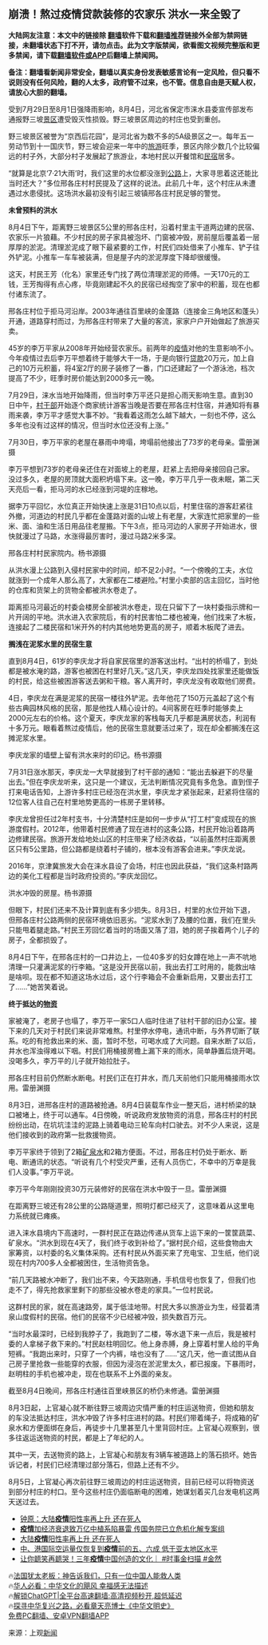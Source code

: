  <!-- 面包屑导航 --> <h2>崩溃！熬过疫情贷款装修的农家乐 洪水一来全毁了</h2> <p class="notice"><b>大陆网友注意：本文中的链接除 <a href="https://github.com/bannedbook/fanqiang" >翻墙</a>软件下载和<a href="https://github.com/killgcd/justmysocks/blob/master/README.md">翻墙推荐</a>链接外全部为禁网链接，未翻墙状态下打不开，请勿点击。此为文字版禁闻，欲看图文视频完整版和更多禁闻，请下载<a href="https://github.com/bannedbook/fanqiang">翻墙软件或APP</a>后翻墙上禁闻网。</p><p>备注：翻墙看新闻非常安全，翻墙以真实身份发表敏感言论有一定风险，但只看不说则没有任何风险，翻的人太多，政府管不过来，也不管。信息自由是天赋人权，请放心大胆的翻墙。</b></p>  <div class="entry"> <p id="conimg">受到7月29日至8月1日强降雨影响，8月4日，河北省保定市涞水县委宣传部发布通报野三坡<a href="https://www.bannedbook.org/bnews/tag/%e6%99%af%e5%8c%ba/" class="st_tag internal_tag" rel="tag" title="标签 景区 下的日志">景区</a>遭受毁灭性损毁。野三坡景区周边的村庄也受到重创。</p> <p>野三坡景区被誉为“京西后花园”，是河北省为数不多的5A级景区之一。每年五一劳动节到十一国庆节，野三坡会迎来一年中的<a href="https://www.bannedbook.org/bnews/tag/%e6%97%85%e6%b8%b8/" class="st_tag internal_tag" rel="tag" title="标签 旅游 下的日志">旅游</a>旺季，景区内除少数几个比较偏远的村子外，大部分村子发展起了旅游业，本地村民以开餐馆和<a href="https://www.bannedbook.org/bnews/tag/%E6%B0%91%E5%AE%BF/" class="st_tag internal_tag" rel="tag" title="标签 民宿 下的日志">民宿</a>居多。</p> <p>“就算是北京‘7·21大雨’时，我们这里的水位都没涨到<a href="https://www.bannedbook.org/bnews/tag/%E5%85%AC%E8%B7%AF/" class="st_tag internal_tag" rel="tag" title="标签 公路 下的日志">公路</a>上，大家寻思着这还能比当时还大？”多位邢各庄村村民提及了这样的说法。此前几十年，这个村庄从未遭遇过水患侵扰。这场洪水最初没有引起三坡镇邢各庄村民足够的警觉。</p> <p><strong>未曾预料的洪水</strong></p> <p>8月4日下午，距离野三坡景区5公里的邢各庄村，沿着村里主干道两边建的民宿、农家乐一片狼藉。不少村民的房子家具被泡坏、门窗被冲毁，房前屋后覆盖着一层厚厚的淤泥。清理淤泥成了眼下最紧要的工作，村民们四处借来了小推车、铲子往外铲泥。小推车一车车被装满，但是屋子内的淤泥厚度下降却很缓慢。</p> <p>这天，村民王芳（化名）家里还专门找了两位清理淤泥的师傅。一天170元的工钱，王芳掏得有点心疼，毕竟刚建起不久的民宿已经掏空了家中的积蓄，现在也都付诸东流了。</p> <p>邢各庄村位于拒马河沿岸。2003年通往百里峡的金蓬路（连接金三角地区和蓬头）开通，道路穿村而过，为邢各庄村带来了大量的客流，家家户户开始做起了旅游买卖。</p> <p>45岁的李万平家从2008年开始经营农家乐。前两年的<a href="https://www.bannedbook.org/bnews/tag/%E7%96%AB%E6%83%85/" class="st_tag internal_tag" rel="tag" title="标签 疫情 下的日志">疫情</a>对他的生意影响不小。今年疫情过去后李万平想着终于能够大干一场，于是向银行<a href="https://www.bannedbook.org/bnews/tag/%E8%B4%B7%E6%AC%BE/" class="st_tag internal_tag" rel="tag" title="标签 贷款 下的日志">贷款</a>20万元，加上自己的10万元积蓄，将4室2厅的房子装修了一番，门口还建起了一个游泳池，档次提高了不少，旺季时房价能达到2000多元一晚。</p> <p>7月29日，涞水当地开始降雨，但当时李万平还只是担心雨天影响生意。直到30日中午，<a href="https://www.bannedbook.org/bnews/tag/%e6%9d%91%e5%b9%b2%e9%83%a8/" class="st_tag internal_tag" rel="tag" title="标签 村干部 下的日志">村干部</a>开始逐个商家统计游客当晚是否要在邢各庄村住宿，并通知将有暴雨来袭，李万平才感觉大事不妙。“我看着这雨怎么越下越大，一刻也不停，这么多年也没有过这样的情况，但当时水位还没有上涨。”</p> <p>7月30日，李万平家的老屋在暴雨中垮塌，垮塌前他接出了73岁的老母亲。雷册渊摄</p> <p>李万平想到73岁的老母亲还住在对面坡上的老屋，赶紧上去把母亲接回自己家。没过多久，老屋的房顶就大面积坍塌下来。这一晚，李万平几乎一夜未眠，第二天天亮后一看，拒马河的水已经涨到河堤的庄稼地。</p> <p>据李万平回忆，水位真正开始快速上涨是31日10点以后，村里住宿的游客赶紧往外撤，河道边的村民几乎都在金蓬路对面的山坡上有老屋，大家连忙把家里的一些米、面、油和生活日用品往老屋搬。下午3点，拒马河边的人家房子开始进水，很快就漫过了马路，水涨得最厉害时，漫过马路2米多深。</p> <p>邢各庄村村民家院内。杨书源摄</p> <p>从洪水漫上公路到入侵村民家中的时间，却不足2小时。“一个傍晚的工夫，水位就涨到一个成年人那么高了，大家都在二楼避险。”村里小卖部的店主回忆，当时他的仓库和货架上的货物全都被洪水卷走了。</p> <p>距离拒马河最近的村委会楼房全部被洪水卷走，现在只留下了一块村委指示牌和一片开阔的平地。洪水进入农家院后，有的村民害怕二楼也被淹，他们找来了木板，连接起了二楼民宿和1米开外的村内其他地势更高的房子，顺着木板爬了进去。</p> <p><strong>搁浅在泥浆水里的民宿生意</strong></p> <p>直到8月4日，61岁的李庆龙才将自家民宿里的游客送出村。“出村的桥塌了，到处都是被水淹的路，游客也被困在村里好几天。”这几天，李庆龙四处找家里还能做饭的村民，给这些被困游客送去粥和干粮。客人离开时，李庆龙没有收取他们房费。</p> <p>4日，李庆龙在满是泥浆的民宿一楼往外铲泥。去年他花了150万元盖起了这个有些古典园林风格的民宿，那是他找人精心设计的。4间客房在旺季时能够卖上2000元左右的价格。这个夏天，李庆龙家的客栈每天几乎都是满房状态，利润有十多万元。眼看着熬过疫情后，他的民宿生意就要活过来了，现在却全都搁浅在这摊泥浆水里。</p> <p>李庆龙家的墙壁上留有洪水来时的印记。杨书源摄</p> <p>7月31日涨水那天，李庆龙一大早就接到了村干部的通知：“能出去躲避下的尽量出去。”但在李庆龙听来，这只是一个建议，无法判断情况究竟有多危急。直到侄子打来电话告知，上游许多村庄已经泡在洪水里，李庆龙才紧张起来，赶紧将住宿的12位客人往自己在村里地势更高的一栋房子里转移。</p>  <p>李庆龙曾担任过2年村支书，十分清楚村庄是如何一步步从“打工村”变成现在的旅游度假村。2012年，他带着村民修通了现在进村的这条公路，村民开始沿着路两边修建民宿。旅游开发给地处山区的村庄带来了经济收益，“以前虽然村庄距离景区只有5公里路，但公路都是绕着村子铺的，根本没有游客会进来。”李庆龙说。</p> <p>2016年，京津冀旅发大会在涞水县设了会场，村庄也因此获益，“我们这条村路两边的美化工程都是当时政府投资的。”李庆龙回忆。</p> <p>洪水冲毁的房屋。杨书源摄</p> <p>但眼下，村民们还来不及计算到底有多少损失。8月3日，村里的水位开始下退，但邢各庄村公路两侧的民宿环境依旧恶劣。“泥浆水到了及腰的位置，我们在里头只能甩着腿走路。”村民王芳回忆着当时的场面又落了泪，她的房子挨着两个儿子的房子，全都损毁了。</p> <p>8月4日下午，在邢各庄村的一口井边上，一位40多岁的妇女蹲在地上一声不吭地清理一只灌满泥浆的行李箱。“这是没开民宿以前，我出去打工时用的，能救出啥是啥呗。现在都不知道这场水过后，这个行李箱会不会重新启用，又要出去打工了……”她苦笑着说。</p> <p><strong>终于抵达的<a href="https://www.bannedbook.org/bnews/tag/%E7%89%A9%E8%B5%84/" class="st_tag internal_tag" rel="tag" title="标签 物资 下的日志">物资</a></strong></p> <p>家被淹了，老房子也塌了，李万平一家5口人临时住进了驻村干部的旧办公室。接下来的几天对于村民们来说非常难熬。村里停水停电，通讯中断，与外界切断了联系。吃的有抢救出来的米、面，暂时不愁，可喝水成了大问题。自来水断了以后，井水也浑浊得难以下咽。村民们用桶接房檐上漏下来的雨水，简单静置后烧开喝。没喝多久，李万平的儿子就开始拉肚子。</p> <p>邢各庄村目前仍然断水断电。村民们正在打井水，而几天前他们只能用桶接雨水饮用。雷册渊摄</p> <p>8月3日，进邢各庄村的道路被抢通。8月4日装载车作业一整天后，进村桥梁的缺口被堵上，终于可以通车。4日傍晚，听说政府发放物资的消息，邢各庄村的村民纷纷出动，在坑坑洼洼的泥路上骑着电动三轮车向村口驶去。对不少人来说，这是他们接收到的政府第一批救援物资。</p> <p>李万平家终于领到了2箱<a href="https://www.bannedbook.org/bnews/tag/%E7%9F%BF%E6%B3%89%E6%B0%B4/" class="st_tag internal_tag" rel="tag" title="标签 矿泉水 下的日志">矿泉水</a>和2箱方便面。不过，邢各庄村仍处于断水、断电、断通讯的状态。“听说有几个村受灾严重，还有人员伤亡，不幸中的万幸是我们人没事。”李万平说。</p>  <p>李万平今年刚刚投资30万元装修好的民宿在洪水中毁于一旦。雷册渊摄</p> <p>在距离野三坡还有28公里的公路隧道里，照明灯都已经灭了，这意味着从这里电力系统就已瘫痪。</p> <p>进入涞水县境内下高速时，一群村民正在路边传递从货车上运下来的一筐筐蔬菜、矿泉水。“洪水到现在4天了，我们终于收到补给了。”据村民介绍，这些食物由大家筹资，以村委的名义集体采购。还有村民从外面买来了充电宝、卫生纸，他们说现在村内700多人全都被困住，生活物资告急。</p> <p>“前几天路被水冲断了，我们出不来，今天路刚通，手机信号也恢复了，但我们也走不了，得先抢救家里剩下的那些没被水卷走的家具。”一位村民说。</p> <p>这群村民的家，就在高速路旁，属于低洼地带。村民大多以旅游业为生，经营着清泉山度假村的民宿。他们的民宿不少已经被冲毁，损失数百万元。</p> <p>“当时水最深时，已经到我脖子了，我跑到了二楼，等水退下来一点后，我是被村委的人拿梯子救下来的。”村民赵柱明回忆。他上身赤膊，身上穿着村里人给的平角短裤。“我跑出来时，只穿了一个内裤，啥也没有了……”这几天，他一直试图从自己房子里抢救一些能穿的衣服，但因为浸泡在淤泥里太久，都已报废。下暴雨时，赵明柱的手机也被冲走，现在也联系不上外面的亲友。</p> <p>截至8月4日晚间，邢各庄村通往百里峡景区的桥仍未修通。雷册渊摄</p> <p>8月3日起，上官凝心就不断往野三坡周边灾情严重的村庄运送物资，但她和朋友的车没法抵达村庄，洪水冲毁了许多村庄进村的路。村民们带着绳子，将成箱的矿泉水和方便面绑在身后，再徒步十几里甚至几十里背回村庄。上官凝心观察到，很多往返运送物资的村民，都是上了年纪的人。</p> <p>其中一天，去送物资的路上，上官凝心和朋友有3辆车被道路上的落石损坏。她告诉记者，村民们已经清理过部分落石，但路上还有不少。</p> <p>8月5日，上官凝心再次前往野三坡周边的村庄运送物资，目前已经可以将物资送到部分村庄的村口。至今这些村庄仍面临断电的困难，她谋划着买几台发电机这两天送过去。</p>  <!--<div id="taboola-mid-1"></div>--><ul class='op-related-articles' title='相关阅读'> <li><a href='https://www.bannedbook.org/bnews/comments/20230805/1916112.html' target='_blank'>钟原：大陆<b>疫情</b>阳性率再上升 还在死人</a></li> <li><a href='https://www.bannedbook.org/bnews/headline/20230805/1916034.html' target='_blank'><b>疫情</b>加经济衰退致万亿中植系陷暴雷 传国务院已立危机化解专案组</a></li> <li><a href='https://www.bannedbook.org/bnews/ssgc/20230804/1915964.html' target='_blank'>大陆<b>疫情</b>阳性率再上升 还在死人</a></li> <li><a href='https://www.bannedbook.org/bnews/headline/20230804/1915641.html' target='_blank'>中、港国际空运量仅恢复到<b>疫情</b>前的五、六成 低于亚太地区水平</a></li> <li><a href='https://www.bannedbook.org/bnews/sohnews/20230801/1914804.html' target='_blank'>让你聼笑再聼哭！三年<b>疫情</b>中国创造的文化｜ #时事金扫描 #金然</a></li> </ul> <p class="texttj"> 🔥<a href="https://www.bannedbook.org/bnews/ssgc/20230219/1850782.html" target="_blank">法国犹太老板：神告诉我们，只有一位中国人能救人类</a><br/> 🔥<a href="https://www.bannedbook.org/bnews/comments/20220220/1694796.html" target="_blank">华人必看：中华文化的飓风 幸福感无法描述</a><br/> 🔥<a href="https://github.com/bannedbook/fanqiang/wiki/V2ray%E6%9C%BA%E5%9C%BA" target="_blank">解锁ChatGPT|全平台高速翻墙:高清视频秒开,超低延迟</a><br/> 🔥<a href="https://www.bannedbook.org/bnews/comments/20220808/1768773.html" target="_blank">探寻中华复兴之路，必看章天亮博士《中华文明史》</a><br/> <a href="https://github.com/bannedbook/fanqiang/wiki/%E7%A6%81%E9%97%BB%E7%BD%91%E5%AE%89%E5%8D%93%E7%BF%BB%E5%A2%99%E6%96%B0%E9%97%BBAPP" target="_blank">免费PC翻墙、安卓VPN翻墙APP</a><br/> </p><p class="src-info">来源：上观<span class='wp_keywordlink_affiliate'><a href="https://www.bannedbook.org/" title="新闻">新闻</a></span> </p><a name='sharetosocial'></a> <div style="margin-bottom:5px;padding-bottom:5px;clear:both"> <div id="archive-pix-1" class="banner-ads"> <!-- AuctionX Display platform tag START --> <div id="27602x728x90x621x_ADSLOT1" clicktrack="%%CLICK_URL_ESC%%"></div>  <!-- AuctionX Display platform tag END --> </div> <div id="archive-pix-2" class="banner-ads"> <!-- AuctionX Display platform tag START --> <div id="27556x300x250x621x_ADSLOT1" clicktrack="%%CLICK_URL_ESC%%" style="margin:0 auto;text-align:center"></div>  <!-- AuctionX Display platform tag END --> </div> </div>  <div id="archive-pix-1" class="banner-ads"> <!-- AuctionX Display platform tag START --> <div id="27603x728x90x621x_ADSLOT1" clicktrack="%%CLICK_URL_ESC%%"></div>  <!-- AuctionX Display platform tag END --> </div> </div><!--END ENTRY--> 